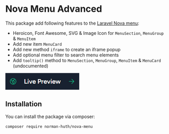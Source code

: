 # Nova Menu Advanced

This package add following features to the [Laravel Nova menu](https://nova.laravel.com/docs/4.0/customization/menus.html):

* Heroicon, Font Awesome, SVG & Image Icon for `MenuSection`, `MenuGroup` & `MenuItem`
* Add new item `MenuCard`
* Add new method `iframe` to create an iframe popup
* Add optional menu filter to search menu elements
* Add `tooltip()` method to `MenuSection`, `MenuGroup`, `MenuItem` & `MenuCard` (undocumented)

[![Live Preview](https://raw.githubusercontent.com/Muetze42/Muetze42/main/files/btn-live-preview.jpg)](https://nova-demo.huth.it)

## Installation

You can install the package via composer:

```nothing
composer require norman-huth/nova-menu
```
